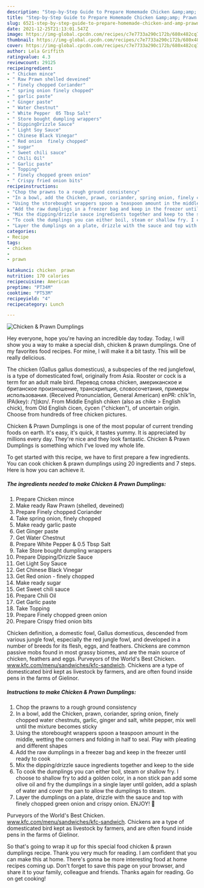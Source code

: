 ```yaml
---
description: "Step-by-Step Guide to Prepare Homemade Chicken &amp;amp; Prawn Dumplings"
title: "Step-by-Step Guide to Prepare Homemade Chicken &amp;amp; Prawn Dumplings"
slug: 6521-step-by-step-guide-to-prepare-homemade-chicken-and-amp-prawn-dumplings
date: 2021-12-25T21:13:01.547Z
image: https://img-global.cpcdn.com/recipes/c7e7733a290c172b/680x482cq70/chicken-prawn-dumplings-recipe-main-photo.jpg
thumbnail: https://img-global.cpcdn.com/recipes/c7e7733a290c172b/680x482cq70/chicken-prawn-dumplings-recipe-main-photo.jpg
cover: https://img-global.cpcdn.com/recipes/c7e7733a290c172b/680x482cq70/chicken-prawn-dumplings-recipe-main-photo.jpg
author: Lela Griffith
ratingvalue: 4.3
reviewcount: 29125
recipeingredient:
- " Chicken mince"
- " Raw Prawn shelled deveined"
- " Finely chopped Coriander"
- " spring onion finely chopped"
- " garlic paste"
- " Ginger paste"
- " Water Chestnut"
- " White Pepper  05 Tbsp Salt"
- " Store bought dumpling wrappers"
- " DippingDrizzle Sauce"
- " Light Soy Sauce"
- " Chinese Black Vinegar"
- " Red onion  finely chopped"
- " sugar"
- " Sweet chili sauce"
- " Chili Oil"
- " Garlic paste"
- " Topping"
- " Finely chopped green onion"
- " Crispy fried onion bits"
recipeinstructions:
- "Chop the prawns to a rough ground consistency"
- "In a bowl, add the Chicken, prawn, coriander, spring onion, finely chopped water chestnuts, garlic, ginger and salt, white pepper, mix well until the mixture becomes sticky"
- "Using the storebought wrappers spoon a teaspoon amount in the middle, wetting the corners and folding in half to seal. Play with pleating and different shapes"
- "Add the raw dumplings in a freezer bag and keep in the freezer until ready to cook"
- "Mix the dipping/drizzle sauce ingredients together and keep to the side"
- "To cook the dumplings you can either boil, steam or shallow fry. I choose to shallow fry to add a golden color, in a non stick pan add some olive oil and fry the dumplings in a single layer until golden, add a splash of water and cover the pan to allow the dumplings to steam."
- "Layer the dumplings on a plate, drizzle with the sauce and top with finely chopped green onion and crispy onion. ENJOY! 🤤"
categories:
- Recipe
tags:
- chicken
- 
- prawn

katakunci: chicken  prawn 
nutrition: 170 calories
recipecuisine: American
preptime: "PT34M"
cooktime: "PT53M"
recipeyield: "4"
recipecategory: Lunch

---
```



![Chicken &amp; Prawn Dumplings](https://img-global.cpcdn.com/recipes/c7e7733a290c172b/680x482cq70/chicken-prawn-dumplings-recipe-main-photo.jpg)

Hey everyone, hope you're having an incredible day today. Today, I will show you a way to make a special dish, chicken &amp; prawn dumplings. One of my favorites food recipes. For mine, I will make it a bit tasty. This will be really delicious.

The chicken (Gallus gallus domesticus), a subspecies of the red junglefowl, is a type of domesticated fowl, originally from Asia. Rooster or cock is a term for an adult male bird. Перевод слова chicken, американское и британское произношение, транскрипция, словосочетания, примеры использования. (Received Pronunciation, General American) enPR: chĭk&#39;ĭn, IPA(key): /ˈtʃɪkɪn/. From Middle English chiken (also as chike &gt; English chick), from Old English ċicen, ċycen (&#34;chicken&#34;), of uncertain origin. Choose from hundreds of free chicken pictures.

Chicken &amp; Prawn Dumplings is one of the most popular of current trending foods on earth. It's easy, it's quick, it tastes yummy. It is appreciated by millions every day. They're nice and they look fantastic. Chicken &amp; Prawn Dumplings is something which I've loved my whole life.


To get started with this recipe, we have to first prepare a few ingredients. You can cook chicken &amp; prawn dumplings using 20 ingredients and 7 steps. Here is how you can achieve it.

<!--inarticleads1-->

##### The ingredients needed to make Chicken &amp; Prawn Dumplings:

1. Prepare  Chicken mince
1. Make ready  Raw Prawn (shelled, deveined)
1. Prepare  Finely chopped Coriander
1. Take  spring onion, finely chopped
1. Make ready  garlic paste
1. Get  Ginger paste
1. Get  Water Chestnut
1. Prepare  White Pepper &amp; 0.5 Tbsp Salt
1. Take  Store bought dumpling wrappers
1. Prepare  Dipping/Drizzle Sauce
1. Get  Light Soy Sauce
1. Get  Chinese Black Vinegar
1. Get  Red onion - finely chopped
1. Make ready  sugar
1. Get  Sweet chili sauce
1. Prepare  Chili Oil
1. Get  Garlic paste
1. Take  Topping
1. Prepare  Finely chopped green onion
1. Prepare  Crispy fried onion bits


Chicken definition, a domestic fowl, Gallus domesticus, descended from various jungle fowl, especially the red jungle fowl, and developed in a number of breeds for its flesh, eggs, and feathers. Chickens are common passive mobs found in most grassy biomes, and are the main source of chicken, feathers and eggs. Purveyors of the World&#39;s Best Chicken. www.kfc.com/menu/sandwiches/kfc-sandwich. Chickens are a type of domesticated bird kept as livestock by farmers, and are often found inside pens in the farms of Gielinor. 

<!--inarticleads2-->

##### Instructions to make Chicken &amp; Prawn Dumplings:

1. Chop the prawns to a rough ground consistency
1. In a bowl, add the Chicken, prawn, coriander, spring onion, finely chopped water chestnuts, garlic, ginger and salt, white pepper, mix well until the mixture becomes sticky
1. Using the storebought wrappers spoon a teaspoon amount in the middle, wetting the corners and folding in half to seal. Play with pleating and different shapes
1. Add the raw dumplings in a freezer bag and keep in the freezer until ready to cook
1. Mix the dipping/drizzle sauce ingredients together and keep to the side
1. To cook the dumplings you can either boil, steam or shallow fry. I choose to shallow fry to add a golden color, in a non stick pan add some olive oil and fry the dumplings in a single layer until golden, add a splash of water and cover the pan to allow the dumplings to steam.
1. Layer the dumplings on a plate, drizzle with the sauce and top with finely chopped green onion and crispy onion. ENJOY! 🤤


Purveyors of the World&#39;s Best Chicken. www.kfc.com/menu/sandwiches/kfc-sandwich. Chickens are a type of domesticated bird kept as livestock by farmers, and are often found inside pens in the farms of Gielinor. 

So that's going to wrap it up for this special food chicken &amp; prawn dumplings recipe. Thank you very much for reading. I am confident that you can make this at home. There's gonna be more interesting food at home recipes coming up. Don't forget to save this page on your browser, and share it to your family, colleague and friends. Thanks again for reading. Go on get cooking!
